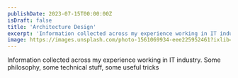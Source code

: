 ```yaml
---
publishDate: 2023-07-15T00:00:00Z
isDraft: false
title: 'Architecture Design'
excerpt: 'Information collected across my experience working in IT industry. Some philosophy, some technical stuff, some useful tricks'
image: https://images.unsplash.com/photo-1561069934-eee225952461?ixlib=rb-4.0.3&ixid=M3wxMjA3fDB8MHxwaG90by1wYWdlfHx8fGVufDB8fHx8fA%3D%3D&auto=format&fit=crop&w=2070&q=80
---
```


Information collected across my experience working in IT industry. Some philosophy, some technical stuff, some useful tricks
